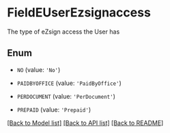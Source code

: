 # FieldEUserEzsignaccess

The type of eZsign access the User has

## Enum

* `NO` (value: `'No'`)

* `PAIDBYOFFICE` (value: `'PaidByOffice'`)

* `PERDOCUMENT` (value: `'PerDocument'`)

* `PREPAID` (value: `'Prepaid'`)

[[Back to Model list]](../README.md#documentation-for-models) [[Back to API list]](../README.md#documentation-for-api-endpoints) [[Back to README]](../README.md)



